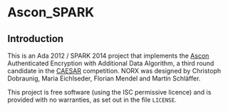 # Ascon_SPARK

## Introduction

This is an Ada 2012 / SPARK 2014 project that implements the
[Ascon](http://ascon.iaik.tugraz.at) Authenticated Encryption with Additional
Data Algorithm, a third round candidate in the
[CAESAR](http://competitions.cr.yp.to/caesar.html) competition. NORX was
designed by Christoph Dobraunig, Maria Eichlseder, Florian Mendel and Martin
Schläffer.

This project is free software (using the ISC permissive licence) and is
provided with no warranties, as set out in the file `LICENSE`.
